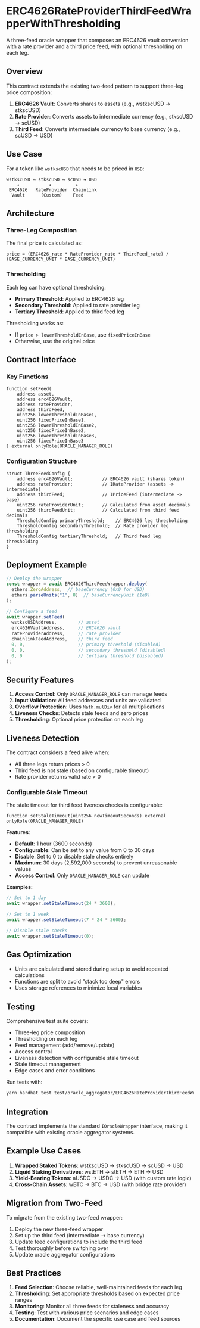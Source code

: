 # ERC4626RateProviderThirdFeedWrapperWithThresholding

A three-feed oracle wrapper that composes an ERC4626 vault conversion with a rate provider and a third price feed, with optional thresholding on each leg.

## Overview

This contract extends the existing two-feed pattern to support three-leg price composition:

1. **ERC4626 Vault**: Converts shares to assets (e.g., wstkscUSD → stkscUSD)
2. **Rate Provider**: Converts assets to intermediate currency (e.g., stkscUSD → scUSD)
3. **Third Feed**: Converts intermediate currency to base currency (e.g., scUSD → USD)

## Use Case

For a token like `wstkscUSD` that needs to be priced in `USD`:

```
wstkscUSD → stkscUSD → scUSD → USD
    ↓           ↓         ↓
 ERC4626   RateProvider  Chainlink
  Vault      (Custom)    Feed
```

## Architecture

### Three-Leg Composition

The final price is calculated as:
```
price = (ERC4626_rate * RateProvider_rate * ThirdFeed_rate) / (BASE_CURRENCY_UNIT * BASE_CURRENCY_UNIT)
```

### Thresholding

Each leg can have optional thresholding:
- **Primary Threshold**: Applied to ERC4626 leg
- **Secondary Threshold**: Applied to rate provider leg  
- **Tertiary Threshold**: Applied to third feed leg

Thresholding works as:
- If `price > lowerThresholdInBase`, use `fixedPriceInBase`
- Otherwise, use the original price

## Contract Interface

### Key Functions

```solidity
function setFeed(
    address asset,
    address erc4626Vault,
    address rateProvider,
    address thirdFeed,
    uint256 lowerThresholdInBase1,
    uint256 fixedPriceInBase1,
    uint256 lowerThresholdInBase2,
    uint256 fixedPriceInBase2,
    uint256 lowerThresholdInBase3,
    uint256 fixedPriceInBase3
) external onlyRole(ORACLE_MANAGER_ROLE)
```

### Configuration Structure

```solidity
struct ThreeFeedConfig {
    address erc4626Vault;           // ERC4626 vault (shares token)
    address rateProvider;           // IRateProvider (assets -> intermediate)
    address thirdFeed;              // IPriceFeed (intermediate -> base)
    uint256 rateProviderUnit;       // Calculated from asset decimals
    uint256 thirdFeedUnit;          // Calculated from third feed decimals
    ThresholdConfig primaryThreshold;    // ERC4626 leg thresholding
    ThresholdConfig secondaryThreshold;  // Rate provider leg thresholding
    ThresholdConfig tertiaryThreshold;   // Third feed leg thresholding
}
```

## Deployment Example

```typescript
// Deploy the wrapper
const wrapper = await ERC4626ThirdFeedWrapper.deploy(
  ethers.ZeroAddress,  // baseCurrency (0x0 for USD)
  ethers.parseUnits("1", 8)  // baseCurrencyUnit (1e8)
);

// Configure a feed
await wrapper.setFeed(
  wstkscUSDAddress,        // asset
  erc4626VaultAddress,     // ERC4626 vault
  rateProviderAddress,     // rate provider
  chainlinkFeedAddress,    // third feed
  0, 0,                    // primary threshold (disabled)
  0, 0,                    // secondary threshold (disabled)
  0, 0                     // tertiary threshold (disabled)
);
```

## Security Features

1. **Access Control**: Only `ORACLE_MANAGER_ROLE` can manage feeds
2. **Input Validation**: All feed addresses and units are validated
3. **Overflow Protection**: Uses `Math.mulDiv` for all multiplications
4. **Liveness Checks**: Detects stale feeds and zero prices
5. **Thresholding**: Optional price protection on each leg

## Liveness Detection

The contract considers a feed alive when:
- All three legs return prices > 0
- Third feed is not stale (based on configurable timeout)
- Rate provider returns valid rate > 0

### Configurable Stale Timeout

The stale timeout for third feed liveness checks is configurable:

```solidity
function setStaleTimeout(uint256 newTimeoutSeconds) external onlyRole(ORACLE_MANAGER_ROLE)
```

**Features:**
- **Default**: 1 hour (3600 seconds)
- **Configurable**: Can be set to any value from 0 to 30 days
- **Disable**: Set to 0 to disable stale checks entirely
- **Maximum**: 30 days (2,592,000 seconds) to prevent unreasonable values
- **Access Control**: Only `ORACLE_MANAGER_ROLE` can update

**Examples:**
```typescript
// Set to 1 day
await wrapper.setStaleTimeout(24 * 3600);

// Set to 1 week  
await wrapper.setStaleTimeout(7 * 24 * 3600);

// Disable stale checks
await wrapper.setStaleTimeout(0);
```

## Gas Optimization

- Units are calculated and stored during setup to avoid repeated calculations
- Functions are split to avoid "stack too deep" errors
- Uses storage references to minimize local variables

## Testing

Comprehensive test suite covers:
- Three-leg price composition
- Thresholding on each leg
- Feed management (add/remove/update)
- Access control
- Liveness detection with configurable stale timeout
- Stale timeout management
- Edge cases and error conditions

Run tests with:
```bash
yarn hardhat test test/oracle_aggregator/ERC4626RateProviderThirdFeedWrapperWithThresholding.test.ts
```

## Integration

The contract implements the standard `IOracleWrapper` interface, making it compatible with existing oracle aggregator systems.

## Example Use Cases

1. **Wrapped Staked Tokens**: wstkscUSD → stkscUSD → scUSD → USD
2. **Liquid Staking Derivatives**: wstETH → stETH → ETH → USD
3. **Yield-Bearing Tokens**: aUSDC → USDC → USD (with custom rate logic)
4. **Cross-Chain Assets**: wBTC → BTC → USD (with bridge rate provider)

## Migration from Two-Feed

To migrate from the existing two-feed wrapper:

1. Deploy the new three-feed wrapper
2. Set up the third feed (intermediate → base currency)
3. Update feed configurations to include the third feed
4. Test thoroughly before switching over
5. Update oracle aggregator configurations

## Best Practices

1. **Feed Selection**: Choose reliable, well-maintained feeds for each leg
2. **Thresholding**: Set appropriate thresholds based on expected price ranges
3. **Monitoring**: Monitor all three feeds for staleness and accuracy
4. **Testing**: Test with various price scenarios and edge cases
5. **Documentation**: Document the specific use case and feed sources
